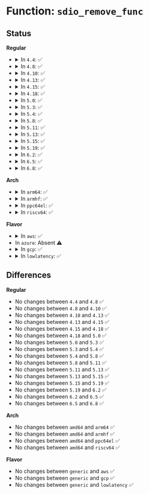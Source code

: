 # Function: <code>sdio_remove_func</code>

## Status
<b>Regular</b>
<ul>
<li>
<details>
<summary>In <code>4.4</code>: ✅</summary>

```c
void sdio_remove_func(struct sdio_func *func);
```

**Collision:** Unique Global

**Inline:** No

**Transformation:** False

**Instances:**

```
In drivers/mmc/core/sdio_bus.c (ffffffff816cad80)
Location: drivers/mmc/core/sdio_bus.c:339
Inline: False
Direct callers:
  - drivers/mmc/core/sdio.c:mmc_attach_sdio
```
**Symbols:**

```
ffffffff816cad80-ffffffff816cadab: sdio_remove_func (STB_GLOBAL)
```
</details>
</li>
<li>
<details>
<summary>In <code>4.8</code>: ✅</summary>

```c
void sdio_remove_func(struct sdio_func *func);
```

**Collision:** Unique Global

**Inline:** No

**Transformation:** False

**Instances:**

```
In drivers/mmc/core/sdio_bus.c (ffffffff8172dd30)
Location: drivers/mmc/core/sdio_bus.c:339
Inline: False
Direct callers:
  - drivers/mmc/core/sdio.c:mmc_attach_sdio
```
**Symbols:**

```
ffffffff8172dd30-ffffffff8172dd5b: sdio_remove_func (STB_GLOBAL)
```
</details>
</li>
<li>
<details>
<summary>In <code>4.10</code>: ✅</summary>

```c
void sdio_remove_func(struct sdio_func *func);
```

**Collision:** Unique Global

**Inline:** No

**Transformation:** False

**Instances:**

```
In drivers/mmc/core/sdio_bus.c (ffffffff81760cf0)
Location: drivers/mmc/core/sdio_bus.c:339
Inline: False
Direct callers:
  - drivers/mmc/core/sdio.c:mmc_attach_sdio
  - drivers/mmc/core/sdio.c:mmc_sdio_remove
```
**Symbols:**

```
ffffffff81760cf0-ffffffff81760d1b: sdio_remove_func (STB_GLOBAL)
```
</details>
</li>
<li>
<details>
<summary>In <code>4.13</code>: ✅</summary>

```c
void sdio_remove_func(struct sdio_func *func);
```

**Collision:** Unique Global

**Inline:** No

**Transformation:** False

**Instances:**

```
In drivers/mmc/core/sdio_bus.c (ffffffff8177f530)
Location: drivers/mmc/core/sdio_bus.c:350
Inline: False
Direct callers:
  - drivers/mmc/core/sdio.c:mmc_attach_sdio
  - drivers/mmc/core/sdio.c:mmc_sdio_remove
```
**Symbols:**

```
ffffffff8177f530-ffffffff8177f55c: sdio_remove_func (STB_GLOBAL)
```
</details>
</li>
<li>
<details>
<summary>In <code>4.15</code>: ✅</summary>

```c
void sdio_remove_func(struct sdio_func *func);
```

**Collision:** Unique Global

**Inline:** No

**Transformation:** False

**Instances:**

```
In drivers/mmc/core/sdio_bus.c (ffffffff817f5ae0)
Location: drivers/mmc/core/sdio_bus.c:350
Inline: False
Direct callers:
  - drivers/mmc/core/sdio.c:mmc_attach_sdio
  - drivers/mmc/core/sdio.c:mmc_sdio_remove
```
**Symbols:**

```
ffffffff817f5ae0-ffffffff817f5b0c: sdio_remove_func (STB_GLOBAL)
```
</details>
</li>
<li>
<details>
<summary>In <code>4.18</code>: ✅</summary>

```c
void sdio_remove_func(struct sdio_func *func);
```

**Collision:** Unique Global

**Inline:** No

**Transformation:** False

**Instances:**

```
In drivers/mmc/core/sdio_bus.c (ffffffff8183ef90)
Location: drivers/mmc/core/sdio_bus.c:350
Inline: False
Direct callers:
  - drivers/mmc/core/sdio.c:mmc_attach_sdio
  - drivers/mmc/core/sdio.c:mmc_sdio_remove
```
**Symbols:**

```
ffffffff8183ef90-ffffffff8183efbb: sdio_remove_func (STB_GLOBAL)
```
</details>
</li>
<li>
<details>
<summary>In <code>5.0</code>: ✅</summary>

```c
void sdio_remove_func(struct sdio_func *func);
```

**Collision:** Unique Global

**Inline:** No

**Transformation:** False

**Instances:**

```
In drivers/mmc/core/sdio_bus.c (ffffffff8186af40)
Location: drivers/mmc/core/sdio_bus.c:350
Inline: False
Direct callers:
  - drivers/mmc/core/sdio.c:mmc_attach_sdio
  - drivers/mmc/core/sdio.c:mmc_sdio_remove
```
**Symbols:**

```
ffffffff8186af40-ffffffff8186af6b: sdio_remove_func (STB_GLOBAL)
```
</details>
</li>
<li>
<details>
<summary>In <code>5.3</code>: ✅</summary>

```c
void sdio_remove_func(struct sdio_func *func);
```

**Collision:** Unique Global

**Inline:** No

**Transformation:** False

**Instances:**

```
In drivers/mmc/core/sdio_bus.c (ffffffff818aee30)
Location: drivers/mmc/core/sdio_bus.c:345
Inline: False
Direct callers:
  - drivers/mmc/core/sdio.c:mmc_attach_sdio
  - drivers/mmc/core/sdio.c:mmc_sdio_remove
```
**Symbols:**

```
ffffffff818aee30-ffffffff818aee5d: sdio_remove_func (STB_GLOBAL)
```
</details>
</li>
<li>
<details>
<summary>In <code>5.4</code>: ✅</summary>

```c
void sdio_remove_func(struct sdio_func *func);
```

**Collision:** Unique Global

**Inline:** No

**Transformation:** False

**Instances:**

```
In drivers/mmc/core/sdio_bus.c (ffffffff818e12e0)
Location: drivers/mmc/core/sdio_bus.c:352
Inline: False
Direct callers:
  - drivers/mmc/core/sdio.c:mmc_attach_sdio
  - drivers/mmc/core/sdio.c:mmc_sdio_remove
```
**Symbols:**

```
ffffffff818e12e0-ffffffff818e130d: sdio_remove_func (STB_GLOBAL)
```
</details>
</li>
<li>
<details>
<summary>In <code>5.8</code>: ✅</summary>

```c
void sdio_remove_func(struct sdio_func *func);
```

**Collision:** Unique Global

**Inline:** No

**Transformation:** False

**Instances:**

```
In drivers/mmc/core/sdio_bus.c (ffffffff819b43e0)
Location: drivers/mmc/core/sdio_bus.c:352
Inline: False
Direct callers:
  - drivers/mmc/core/sdio.c:mmc_attach_sdio
  - drivers/mmc/core/sdio.c:mmc_sdio_detect
  - drivers/mmc/core/sdio.c:sdio_init_func
```
**Symbols:**

```
ffffffff819b43e0-ffffffff819b440f: sdio_remove_func (STB_GLOBAL)
```
</details>
</li>
<li>
<details>
<summary>In <code>5.11</code>: ✅</summary>

```c
void sdio_remove_func(struct sdio_func *func);
```

**Collision:** Unique Global

**Inline:** No

**Transformation:** False

**Instances:**

```
In drivers/mmc/core/sdio_bus.c (ffffffff819b6a30)
Location: drivers/mmc/core/sdio_bus.c:378
Inline: False
Direct callers:
  - drivers/mmc/core/sdio.c:mmc_attach_sdio
  - drivers/mmc/core/sdio.c:mmc_sdio_detect
  - drivers/mmc/core/sdio.c:sdio_init_func
```
**Symbols:**

```
ffffffff819b6a30-ffffffff819b6a5f: sdio_remove_func (STB_GLOBAL)
```
</details>
</li>
<li>
<details>
<summary>In <code>5.13</code>: ✅</summary>

```c
void sdio_remove_func(struct sdio_func *func);
```

**Collision:** Unique Global

**Inline:** No

**Transformation:** False

**Instances:**

```
In drivers/mmc/core/sdio_bus.c (ffffffff8199b1e0)
Location: drivers/mmc/core/sdio_bus.c:378
Inline: False
Direct callers:
  - drivers/mmc/core/sdio.c:mmc_attach_sdio
  - drivers/mmc/core/sdio.c:mmc_attach_sdio
  - drivers/mmc/core/sdio.c:mmc_sdio_pre_suspend
  - drivers/mmc/core/sdio.c:mmc_sdio_detect
```
**Symbols:**

```
ffffffff8199b1e0-ffffffff8199b20f: sdio_remove_func (STB_GLOBAL)
```
</details>
</li>
<li>
<details>
<summary>In <code>5.15</code>: ✅</summary>

```c
void sdio_remove_func(struct sdio_func *func);
```

**Collision:** Unique Global

**Inline:** No

**Transformation:** False

**Instances:**

```
In drivers/mmc/core/sdio_bus.c (ffffffff81a47b20)
Location: drivers/mmc/core/sdio_bus.c:376
Inline: False
Direct callers:
  - drivers/mmc/core/sdio.c:mmc_attach_sdio
  - drivers/mmc/core/sdio.c:mmc_attach_sdio
  - drivers/mmc/core/sdio.c:mmc_sdio_pre_suspend
  - drivers/mmc/core/sdio.c:mmc_sdio_detect
```
**Symbols:**

```
ffffffff81a47b20-ffffffff81a47b4f: sdio_remove_func (STB_GLOBAL)
```
</details>
</li>
<li>
<details>
<summary>In <code>5.19</code>: ✅</summary>

```c
void sdio_remove_func(struct sdio_func *func);
```

**Collision:** Unique Global

**Inline:** No

**Transformation:** False

**Instances:**

```
In drivers/mmc/core/sdio_bus.c (ffffffff81bb5ab0)
Location: drivers/mmc/core/sdio_bus.c:377
Inline: False
Direct callers:
  - drivers/mmc/core/sdio.c:mmc_attach_sdio
  - drivers/mmc/core/sdio.c:mmc_attach_sdio
  - drivers/mmc/core/sdio.c:mmc_sdio_pre_suspend
  - drivers/mmc/core/sdio.c:mmc_sdio_detect
```
**Symbols:**

```
ffffffff81bb5ab0-ffffffff81bb5aea: sdio_remove_func (STB_GLOBAL)
```
</details>
</li>
<li>
<details>
<summary>In <code>6.2</code>: ✅</summary>

```c
void sdio_remove_func(struct sdio_func *func);
```

**Collision:** Unique Global

**Inline:** No

**Transformation:** False

**Instances:**

```
In drivers/mmc/core/sdio_bus.c (ffffffff81d5a380)
Location: drivers/mmc/core/sdio_bus.c:390
Inline: False
Direct callers:
  - drivers/mmc/core/sdio.c:mmc_attach_sdio
  - drivers/mmc/core/sdio.c:mmc_attach_sdio
  - drivers/mmc/core/sdio.c:mmc_sdio_pre_suspend
  - drivers/mmc/core/sdio.c:mmc_sdio_detect
```
**Symbols:**

```
ffffffff81d5a380-ffffffff81d5a3c7: sdio_remove_func (STB_GLOBAL)
```
</details>
</li>
<li>
<details>
<summary>In <code>6.5</code>: ✅</summary>

```c
void sdio_remove_func(struct sdio_func *func);
```

**Collision:** Unique Global

**Inline:** No

**Transformation:** False

**Instances:**

```
In drivers/mmc/core/sdio_bus.c (ffffffff81dc4d20)
Location: drivers/mmc/core/sdio_bus.c:390
Inline: False
Direct callers:
  - drivers/mmc/core/sdio.c:mmc_attach_sdio
  - drivers/mmc/core/sdio.c:mmc_attach_sdio
  - drivers/mmc/core/sdio.c:mmc_sdio_pre_suspend
  - drivers/mmc/core/sdio.c:mmc_sdio_detect
```
**Symbols:**

```
ffffffff81dc4d20-ffffffff81dc4d67: sdio_remove_func (STB_GLOBAL)
```
</details>
</li>
<li>
<details>
<summary>In <code>6.8</code>: ✅</summary>

```c
void sdio_remove_func(struct sdio_func *func);
```

**Collision:** Unique Global

**Inline:** No

**Transformation:** False

**Instances:**

```
In drivers/mmc/core/sdio_bus.c (ffffffff81e7d660)
Location: drivers/mmc/core/sdio_bus.c:390
Inline: False
Direct callers:
  - drivers/mmc/core/sdio.c:mmc_attach_sdio
  - drivers/mmc/core/sdio.c:mmc_attach_sdio
  - drivers/mmc/core/sdio.c:mmc_sdio_pre_suspend
  - drivers/mmc/core/sdio.c:mmc_sdio_detect
```
**Symbols:**

```
ffffffff81e7d660-ffffffff81e7d6a7: sdio_remove_func (STB_GLOBAL)
```
</details>
</li>
</ul>
<b>Arch</b>
<ul>
<li>
<details>
<summary>In <code>arm64</code>: ✅</summary>

```c
void sdio_remove_func(struct sdio_func *func);
```

**Collision:** Unique Global

**Inline:** No

**Transformation:** False

**Instances:**

```
In drivers/mmc/core/sdio_bus.c (ffff800010b3b688)
Location: drivers/mmc/core/sdio_bus.c:352
Inline: False
Direct callers:
  - drivers/mmc/core/sdio.c:mmc_attach_sdio
  - drivers/mmc/core/sdio.c:mmc_sdio_remove
```
**Symbols:**

```
ffff800010b3b688-ffff800010b3b6d0: sdio_remove_func (STB_GLOBAL)
```
</details>
</li>
<li>
<details>
<summary>In <code>armhf</code>: ✅</summary>

```c
void sdio_remove_func(struct sdio_func *func);
```

**Collision:** Unique Global

**Inline:** No

**Transformation:** False

**Instances:**

```
In drivers/mmc/core/sdio_bus.c (c0c15f34)
Location: drivers/mmc/core/sdio_bus.c:352
Inline: False
Direct callers:
  - drivers/mmc/core/sdio.c:mmc_attach_sdio
  - drivers/mmc/core/sdio.c:mmc_sdio_remove
```
**Symbols:**

```
c0c15f34-c0c15f78: sdio_remove_func (STB_GLOBAL)
```
</details>
</li>
<li>
<details>
<summary>In <code>ppc64el</code>: ✅</summary>

```c
void sdio_remove_func(struct sdio_func *func);
```

**Collision:** Unique Global

**Inline:** No

**Transformation:** False

**Instances:**

```
In drivers/mmc/core/sdio_bus.c (c000000000c382e0)
Location: drivers/mmc/core/sdio_bus.c:352
Inline: False
Direct callers:
  - drivers/mmc/core/sdio.c:mmc_attach_sdio
  - drivers/mmc/core/sdio.c:mmc_sdio_remove
```
**Symbols:**

```
c000000000c382e0-c000000000c38354: sdio_remove_func (STB_GLOBAL)
```
</details>
</li>
<li>
<details>
<summary>In <code>riscv64</code>: ✅</summary>

```c
void sdio_remove_func(struct sdio_func *func);
```

**Collision:** Unique Global

**Inline:** No

**Transformation:** False

**Instances:**

```
In drivers/mmc/core/sdio_bus.c (ffffffe000712dc2)
Location: drivers/mmc/core/sdio_bus.c:352
Inline: False
Direct callers:
  - drivers/mmc/core/sdio.c:mmc_attach_sdio
  - drivers/mmc/core/sdio.c:mmc_sdio_remove
```
**Symbols:**

```
ffffffe000712dc2-ffffffe000712e12: sdio_remove_func (STB_GLOBAL)
```
</details>
</li>
</ul>
<b>Flavor</b>
<ul>
<li>
<details>
<summary>In <code>aws</code>: ✅</summary>

```c
void sdio_remove_func(struct sdio_func *func);
```

**Collision:** Unique Global

**Inline:** No

**Transformation:** False

**Instances:**

```
In drivers/mmc/core/sdio_bus.c (ffffffff81884ca0)
Location: drivers/mmc/core/sdio_bus.c:352
Inline: False
Direct callers:
  - drivers/mmc/core/sdio.c:mmc_attach_sdio
  - drivers/mmc/core/sdio.c:mmc_sdio_remove
```
**Symbols:**

```
ffffffff81884ca0-ffffffff81884ccd: sdio_remove_func (STB_GLOBAL)
```
</details>
</li>
<li>
In <code>azure</code>: Absent ⚠️
</li>
<li>
<details>
<summary>In <code>gcp</code>: ✅</summary>

```c
void sdio_remove_func(struct sdio_func *func);
```

**Collision:** Unique Global

**Inline:** No

**Transformation:** False

**Instances:**

```
In drivers/mmc/core/sdio_bus.c (ffffffff818d6140)
Location: drivers/mmc/core/sdio_bus.c:352
Inline: False
Direct callers:
  - drivers/mmc/core/sdio.c:mmc_attach_sdio
  - drivers/mmc/core/sdio.c:mmc_sdio_remove
```
**Symbols:**

```
ffffffff818d6140-ffffffff818d616d: sdio_remove_func (STB_GLOBAL)
```
</details>
</li>
<li>
<details>
<summary>In <code>lowlatency</code>: ✅</summary>

```c
void sdio_remove_func(struct sdio_func *func);
```

**Collision:** Unique Global

**Inline:** No

**Transformation:** False

**Instances:**

```
In drivers/mmc/core/sdio_bus.c (ffffffff818f2c60)
Location: drivers/mmc/core/sdio_bus.c:352
Inline: False
Direct callers:
  - drivers/mmc/core/sdio.c:mmc_attach_sdio
  - drivers/mmc/core/sdio.c:mmc_sdio_remove
```
**Symbols:**

```
ffffffff818f2c60-ffffffff818f2c8d: sdio_remove_func (STB_GLOBAL)
```
</details>
</li>
</ul>

## Differences
<b>Regular</b>
<ul>
<li>
No changes between <code>4.4</code> and <code>4.8</code> ✅
</li>
<li>
No changes between <code>4.8</code> and <code>4.10</code> ✅
</li>
<li>
No changes between <code>4.10</code> and <code>4.13</code> ✅
</li>
<li>
No changes between <code>4.13</code> and <code>4.15</code> ✅
</li>
<li>
No changes between <code>4.15</code> and <code>4.18</code> ✅
</li>
<li>
No changes between <code>4.18</code> and <code>5.0</code> ✅
</li>
<li>
No changes between <code>5.0</code> and <code>5.3</code> ✅
</li>
<li>
No changes between <code>5.3</code> and <code>5.4</code> ✅
</li>
<li>
No changes between <code>5.4</code> and <code>5.8</code> ✅
</li>
<li>
No changes between <code>5.8</code> and <code>5.11</code> ✅
</li>
<li>
No changes between <code>5.11</code> and <code>5.13</code> ✅
</li>
<li>
No changes between <code>5.13</code> and <code>5.15</code> ✅
</li>
<li>
No changes between <code>5.15</code> and <code>5.19</code> ✅
</li>
<li>
No changes between <code>5.19</code> and <code>6.2</code> ✅
</li>
<li>
No changes between <code>6.2</code> and <code>6.5</code> ✅
</li>
<li>
No changes between <code>6.5</code> and <code>6.8</code> ✅
</li>
</ul>
<b>Arch</b>
<ul>
<li>
No changes between <code>amd64</code> and <code>arm64</code> ✅
</li>
<li>
No changes between <code>amd64</code> and <code>armhf</code> ✅
</li>
<li>
No changes between <code>amd64</code> and <code>ppc64el</code> ✅
</li>
<li>
No changes between <code>amd64</code> and <code>riscv64</code> ✅
</li>
</ul>
<b>Flavor</b>
<ul>
<li>
No changes between <code>generic</code> and <code>aws</code> ✅
</li>
<li>
No changes between <code>generic</code> and <code>gcp</code> ✅
</li>
<li>
No changes between <code>generic</code> and <code>lowlatency</code> ✅
</li>
</ul>
